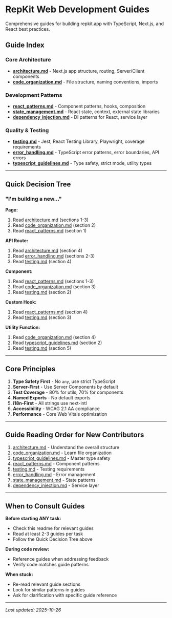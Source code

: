 # RepKit Web Development Guides

Comprehensive guides for building repkit.app with TypeScript, Next.js, and React best practices.

## Guide Index

### Core Architecture
- **[architecture.md](./architecture.md)** - Next.js app structure, routing, Server/Client components
- **[code_organization.md](./code_organization.md)** - File structure, naming conventions, imports

### Development Patterns
- **[react_patterns.md](./react_patterns.md)** - Component patterns, hooks, composition
- **[state_management.md](./state_management.md)** - React state, context, external state libraries
- **[dependency_injection.md](./dependency_injection.md)** - DI patterns for React, service layer

### Quality & Testing
- **[testing.md](./testing.md)** - Jest, React Testing Library, Playwright, coverage requirements
- **[error_handling.md](./error_handling.md)** - TypeScript error patterns, error boundaries, API errors
- **[typescript_guidelines.md](./typescript_guidelines.md)** - Type safety, strict mode, utility types

---

## Quick Decision Tree

### "I'm building a new..."

**Page:**
1. Read [architecture.md](./architecture.md) (sections 1-3)
2. Read [code_organization.md](./code_organization.md) (section 2)
3. Read [react_patterns.md](./react_patterns.md) (section 1)

**API Route:**
1. Read [architecture.md](./architecture.md) (section 4)
2. Read [error_handling.md](./error_handling.md) (sections 2-3)
3. Read [testing.md](./testing.md) (section 4)

**Component:**
1. Read [react_patterns.md](./react_patterns.md) (sections 1-3)
2. Read [code_organization.md](./code_organization.md) (section 3)
3. Read [testing.md](./testing.md) (section 2)

**Custom Hook:**
1. Read [react_patterns.md](./react_patterns.md) (section 4)
2. Read [testing.md](./testing.md) (section 3)

**Utility Function:**
1. Read [code_organization.md](./code_organization.md) (section 4)
2. Read [typescript_guidelines.md](./typescript_guidelines.md) (section 2)
3. Read [testing.md](./testing.md) (section 5)

---

## Core Principles

1. **Type Safety First** - No `any`, use strict TypeScript
2. **Server-First** - Use Server Components by default
3. **Test Coverage** - 80% for utils, 70% for components
4. **Named Exports** - No default exports
5. **i18n-First** - All strings use next-intl
6. **Accessibility** - WCAG 2.1 AA compliance
7. **Performance** - Core Web Vitals optimization

---

## Guide Reading Order for New Contributors

1. [architecture.md](./architecture.md) - Understand the overall structure
2. [code_organization.md](./code_organization.md) - Learn file organization
3. [typescript_guidelines.md](./typescript_guidelines.md) - Master type safety
4. [react_patterns.md](./react_patterns.md) - Component patterns
5. [testing.md](./testing.md) - Testing requirements
6. [error_handling.md](./error_handling.md) - Error management
7. [state_management.md](./state_management.md) - State patterns
8. [dependency_injection.md](./dependency_injection.md) - Service layer

---

## When to Consult Guides

**Before starting ANY task:**
- Check this readme for relevant guides
- Read at least 2-3 guides per task
- Follow the Quick Decision Tree above

**During code review:**
- Reference guides when addressing feedback
- Verify code matches guide patterns

**When stuck:**
- Re-read relevant guide sections
- Look for similar patterns in guides
- Ask for clarification with specific guide reference

---

*Last updated: 2025-10-26*
